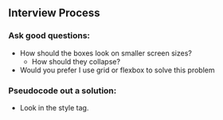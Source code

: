 ## Interview Process

### Ask good questions:
  * How should the boxes look on smaller screen sizes?
    * How should they collapse?
  * Would you prefer I use grid or flexbox to solve this problem

### Pseudocode out a solution:
  * Look in the style tag.